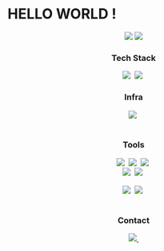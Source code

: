 # HELLO WORLD !
<div align="center">
  <img src="https://github-readme-stats.vercel.app/api?username=kkm4512&show_icons=true&theme=radical" />
  <img src="https://github-readme-stats.vercel.app/api/top-langs/?username=kkm4512&layout=compact" />
</div>

<h3 align="center"> Tech Stack </h3>
<div align="center">
  <img src="https://img.shields.io/badge/Java-FF7800.svg?style=for-the-badge&logoColor=whtie" />&nbsp
  <img src="https://img.shields.io/badge/JavaSpring-03C75A.svg?style=for-the-badge&logoColor=white" />&nbsp
</div>

<h3 align="center"> Infra </h3>
<div align="center">
  <img src="https://img.shields.io/badge/Docker-5395FD.svg?style=for-the-badge&logoColor=whtie" />&nbsp
</div>

<br>

<h3 align="center"> Tools </h3>
<div align="center">
  <img src="https://img.shields.io/badge/git-F05033.svg?style=for-the-badge&logo=git&logoColor=white" />&nbsp
  <img src="https://img.shields.io/badge/github-181717.svg?style=for-the-badge&logo=github&logoColor=white" />&nbsp
  <img src="https://img.shields.io/badge/Notion-F3F3F3.svg?style=for-the-badge&logo=notion&logoColor=black" />&nbsp
</div>

<div align="center">
  <img src="https://img.shields.io/badge/miricanvas-03C75A.svg?style=for-the-badge&logo=canvas&logoColor=white" />&nbsp
  <img src="https://img.shields.io/badge/figma-F24E1E.svg?style=for-the-badge&logo=figma&logoColor=white" />&nbsp
</div>

<br>

<div align="center">
  <img src="https://img.shields.io/badge/VSCode-2C2C32.svg?style=for-the-badge&logo=visual-studio-code&logoColor=22ABF3" />&nbsp
  <img src="https://img.shields.io/badge/jupyter-2C2C32.svg?style=for-the-badge&logo=jupyter&logoColor=F37726" />&nbsp
<!--   <img src="https://img.shields.io/badge/Colab-2C2C32.svg?style=for-the-badge&logo=googlecolab&logoColor=F9AB00" />&nbsp -->
</div>

<br>

<h3 align="center"> Contact </h3>
<div align="center">
  <a href="https://velog.io/@terror/posts">
    <img src="https://img.shields.io/badge/Velog-1EBC8F?style=for-the-badge&logo=velog&logoColor=white" />&nbsp
  </a>
</div>
